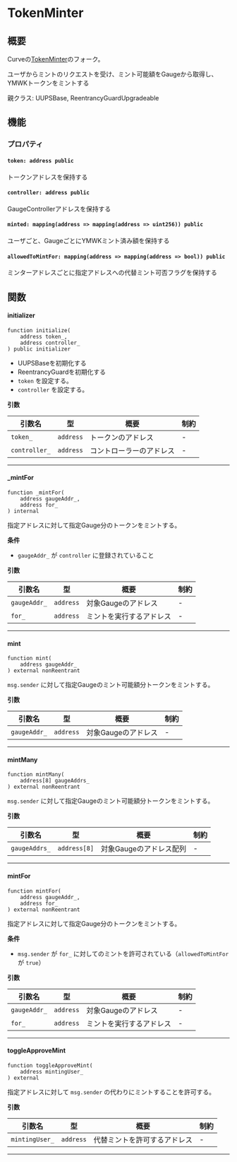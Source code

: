 # TokenMinter

## 概要

Curveの[TokenMinter](https://github.com/curvefi/curve-dao-contracts/blob/master/contracts/Minter.vy)のフォーク。

ユーザからミントのリクエストを受け、ミント可能額をGaugeから取得し、YMWKトークンをミントする

親クラス: UUPSBase, ReentrancyGuardUpgradeable

## 機能

### プロパティ

#### `token: address public`

トークンアドレスを保持する

#### `controller: address public`

GaugeControllerアドレスを保持する

#### `minted: mapping(address => mapping(address => uint256)) public`

ユーザごと、GaugeごとにYMWKミント済み額を保持する

#### `allowedToMintFor: mapping(address => mapping(address => bool)) public`

ミンターアドレスごとに指定アドレスへの代替ミント可否フラグを保持する

## 関数

#### initializer

```solidity
function initialize(
    address token_,
    address controller_
) public initializer
```

- UUPSBaseを初期化する
- ReentrancyGuardを初期化する
- `token` を設定する。
- `controller` を設定する。

**引数**

| 引数名        | 型        | 概要                     | 制約 |
| ------------- | --------- | ------------------------ | ---- |
| `token_`      | `address` | トークンのアドレス       | -    |
| `controller_` | `address` | コントローラーのアドレス | -    |

---

#### \_mintFor

```solidity
function _mintFor(
    address gaugeAddr_,
    address for_
) internal
```

指定アドレスに対して指定Gauge分のトークンをミントする。

**条件**

- `gaugeAddr_` が `controller` に登録されていること

**引数**

| 引数名       | 型        | 概要                     | 制約 |
| ------------ | --------- | ------------------------ | ---- |
| `gaugeAddr_` | `address` | 対象Gaugeのアドレス      | -    |
| `for_`       | `address` | ミントを実行するアドレス | -    |

---

#### mint

```solidity
function mint(
    address gaugeAddr_
) external nonReentrant
```

`msg.sender` に対して指定Gaugeのミント可能額分トークンをミントする。

**引数**

| 引数名       | 型        | 概要                | 制約 |
| ------------ | --------- | ------------------- | ---- |
| `gaugeAddr_` | `address` | 対象Gaugeのアドレス | -    |

---

#### mintMany

```solidity
function mintMany(
    address[8] gaugeAddrs_
) external nonReentrant
```

`msg.sender` に対して指定Gaugeのミント可能額分トークンをミントする。

**引数**

| 引数名        | 型           | 概要                    | 制約 |
| ------------- | ------------ | ----------------------- | ---- |
| `gaugeAddrs_` | `address[8]` | 対象Gaugeのアドレス配列 | -    |

---

#### mintFor

```solidity
function mintFor(
    address gaugeAddr_,
    address for_
) external nonReentrant
```

指定アドレスに対して指定Gauge分のトークンをミントする。

**条件**

- `msg.sender` が `for_` に対してのミントを許可されている（`allowedToMintFor` が `true`）

**引数**

| 引数名       | 型        | 概要                     | 制約 |
| ------------ | --------- | ------------------------ | ---- |
| `gaugeAddr_` | `address` | 対象Gaugeのアドレス      | -    |
| `for_`       | `address` | ミントを実行するアドレス | -    |

---

#### toggleApproveMint

```solidity
function toggleApproveMint(
    address mintingUser_
) external
```

指定アドレスに対して `msg.sender` の代わりにミントすることを許可する。

**引数**

| 引数名         | 型        | 概要                         | 制約 |
| -------------- | --------- | ---------------------------- | ---- |
| `mintingUser_` | `address` | 代替ミントを許可するアドレス | -    |

---
